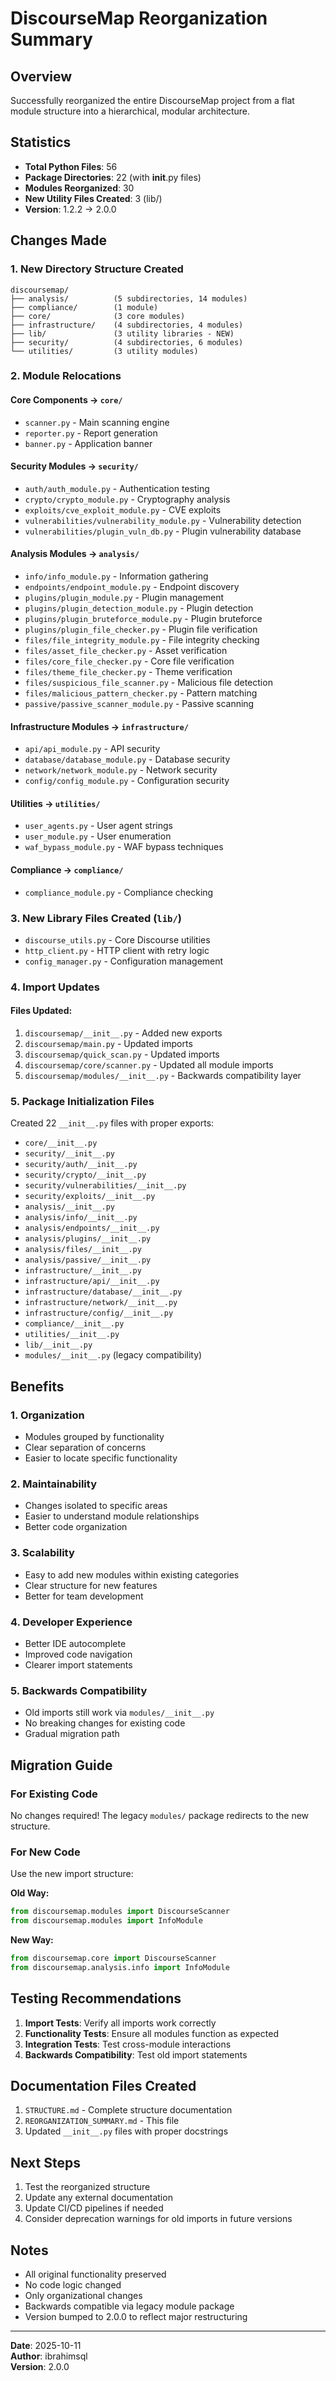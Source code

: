 # DiscourseMap Reorganization Summary

## Overview
Successfully reorganized the entire DiscourseMap project from a flat module structure into a hierarchical, modular architecture.

## Statistics
- **Total Python Files**: 56
- **Package Directories**: 22 (with __init__.py files)
- **Modules Reorganized**: 30
- **New Utility Files Created**: 3 (lib/)
- **Version**: 1.2.2 → 2.0.0

## Changes Made

### 1. New Directory Structure Created
```
discoursemap/
├── analysis/          (5 subdirectories, 14 modules)
├── compliance/        (1 module)
├── core/              (3 core modules)
├── infrastructure/    (4 subdirectories, 4 modules)
├── lib/               (3 utility libraries - NEW)
├── security/          (4 subdirectories, 6 modules)
└── utilities/         (3 utility modules)
```

### 2. Module Relocations

#### Core Components → `core/`
- `scanner.py` - Main scanning engine
- `reporter.py` - Report generation
- `banner.py` - Application banner

#### Security Modules → `security/`
- `auth/auth_module.py` - Authentication testing
- `crypto/crypto_module.py` - Cryptography analysis
- `exploits/cve_exploit_module.py` - CVE exploits
- `vulnerabilities/vulnerability_module.py` - Vulnerability detection
- `vulnerabilities/plugin_vuln_db.py` - Plugin vulnerability database

#### Analysis Modules → `analysis/`
- `info/info_module.py` - Information gathering
- `endpoints/endpoint_module.py` - Endpoint discovery
- `plugins/plugin_module.py` - Plugin management
- `plugins/plugin_detection_module.py` - Plugin detection
- `plugins/plugin_bruteforce_module.py` - Plugin bruteforce
- `plugins/plugin_file_checker.py` - Plugin file verification
- `files/file_integrity_module.py` - File integrity checking
- `files/asset_file_checker.py` - Asset verification
- `files/core_file_checker.py` - Core file verification
- `files/theme_file_checker.py` - Theme verification
- `files/suspicious_file_scanner.py` - Malicious file detection
- `files/malicious_pattern_checker.py` - Pattern matching
- `passive/passive_scanner_module.py` - Passive scanning

#### Infrastructure Modules → `infrastructure/`
- `api/api_module.py` - API security
- `database/database_module.py` - Database security
- `network/network_module.py` - Network security
- `config/config_module.py` - Configuration security

#### Utilities → `utilities/`
- `user_agents.py` - User agent strings
- `user_module.py` - User enumeration
- `waf_bypass_module.py` - WAF bypass techniques

#### Compliance → `compliance/`
- `compliance_module.py` - Compliance checking

### 3. New Library Files Created (`lib/`)
- `discourse_utils.py` - Core Discourse utilities
- `http_client.py` - HTTP client with retry logic
- `config_manager.py` - Configuration management

### 4. Import Updates

#### Files Updated:
1. `discoursemap/__init__.py` - Added new exports
2. `discoursemap/main.py` - Updated imports
3. `discoursemap/quick_scan.py` - Updated imports
4. `discoursemap/core/scanner.py` - Updated all module imports
5. `discoursemap/modules/__init__.py` - Backwards compatibility layer

### 5. Package Initialization Files
Created 22 `__init__.py` files with proper exports:
- `core/__init__.py`
- `security/__init__.py`
- `security/auth/__init__.py`
- `security/crypto/__init__.py`
- `security/vulnerabilities/__init__.py`
- `security/exploits/__init__.py`
- `analysis/__init__.py`
- `analysis/info/__init__.py`
- `analysis/endpoints/__init__.py`
- `analysis/plugins/__init__.py`
- `analysis/files/__init__.py`
- `analysis/passive/__init__.py`
- `infrastructure/__init__.py`
- `infrastructure/api/__init__.py`
- `infrastructure/database/__init__.py`
- `infrastructure/network/__init__.py`
- `infrastructure/config/__init__.py`
- `compliance/__init__.py`
- `utilities/__init__.py`
- `lib/__init__.py`
- `modules/__init__.py` (legacy compatibility)

## Benefits

### 1. **Organization**
- Modules grouped by functionality
- Clear separation of concerns
- Easier to locate specific functionality

### 2. **Maintainability**
- Changes isolated to specific areas
- Easier to understand module relationships
- Better code organization

### 3. **Scalability**
- Easy to add new modules within existing categories
- Clear structure for new features
- Better for team development

### 4. **Developer Experience**
- Better IDE autocomplete
- Improved code navigation
- Clearer import statements

### 5. **Backwards Compatibility**
- Old imports still work via `modules/__init__.py`
- No breaking changes for existing code
- Gradual migration path

## Migration Guide

### For Existing Code
No changes required! The legacy `modules/` package redirects to the new structure.

### For New Code
Use the new import structure:

**Old Way:**
```python
from discoursemap.modules import DiscourseScanner
from discoursemap.modules import InfoModule
```

**New Way:**
```python
from discoursemap.core import DiscourseScanner
from discoursemap.analysis.info import InfoModule
```

## Testing Recommendations

1. **Import Tests**: Verify all imports work correctly
2. **Functionality Tests**: Ensure all modules function as expected
3. **Integration Tests**: Test cross-module interactions
4. **Backwards Compatibility**: Test old import statements

## Documentation Files Created

1. `STRUCTURE.md` - Complete structure documentation
2. `REORGANIZATION_SUMMARY.md` - This file
3. Updated `__init__.py` files with proper docstrings

## Next Steps

1. Test the reorganized structure
2. Update any external documentation
3. Update CI/CD pipelines if needed
4. Consider deprecation warnings for old imports in future versions

## Notes

- All original functionality preserved
- No code logic changed
- Only organizational changes
- Backwards compatible via legacy module package
- Version bumped to 2.0.0 to reflect major restructuring

---

**Date**: 2025-10-11  
**Author**: ibrahimsql  
**Version**: 2.0.0
